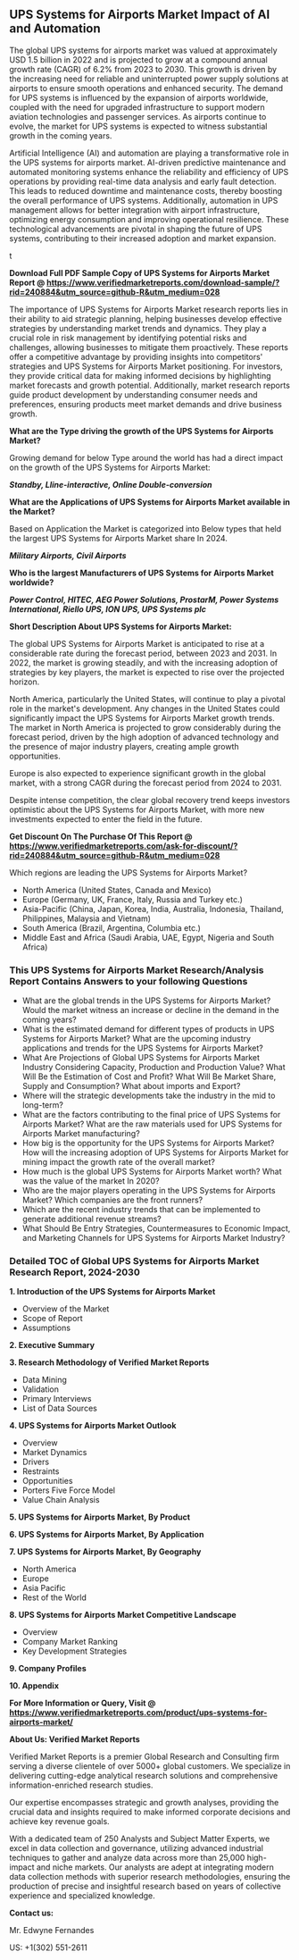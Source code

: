 <h2>UPS Systems for Airports Market Impact of AI and Automation</h2><p>The global UPS systems for airports market was valued at approximately USD 1.5 billion in 2022 and is projected to grow at a compound annual growth rate (CAGR) of 6.2% from 2023 to 2030. This growth is driven by the increasing need for reliable and uninterrupted power supply solutions at airports to ensure smooth operations and enhanced security. The demand for UPS systems is influenced by the expansion of airports worldwide, coupled with the need for upgraded infrastructure to support modern aviation technologies and passenger services. As airports continue to evolve, the market for UPS systems is expected to witness substantial growth in the coming years.</p><p>Artificial Intelligence (AI) and automation are playing a transformative role in the UPS systems for airports market. AI-driven predictive maintenance and automated monitoring systems enhance the reliability and efficiency of UPS operations by providing real-time data analysis and early fault detection. This leads to reduced downtime and maintenance costs, thereby boosting the overall performance of UPS systems. Additionally, automation in UPS management allows for better integration with airport infrastructure, optimizing energy consumption and improving operational resilience. These technological advancements are pivotal in shaping the future of UPS systems, contributing to their increased adoption and market expansion.</p>t</p><p id="" class=""><strong>Download Full PDF Sample Copy of UPS Systems for Airports Market Report @ <a href="https://www.verifiedmarketreports.com/download-sample/?rid=240884&utm_source=github-R&utm_medium=028" target="_blank">https://www.verifiedmarketreports.com/download-sample/?rid=240884&utm_source=github-R&utm_medium=028</a></strong></p><p>The importance of&nbsp;UPS Systems for Airports Market research reports lies in their ability to aid strategic planning, helping businesses develop effective strategies by understanding market trends and dynamics. They play a crucial role in risk management by identifying potential risks and challenges, allowing businesses to mitigate them proactively. These reports offer a competitive advantage by providing insights into competitors' strategies and UPS Systems for Airports Market positioning. For investors, they provide critical data for making informed decisions by highlighting market forecasts and growth potential. Additionally, market research reports guide product development by understanding consumer needs and preferences, ensuring products meet market demands and drive business growth.</p><p><strong>What are the&nbsp;Type driving the growth of the UPS Systems for Airports Market?</strong></p><p id="" class="">Growing demand for below Type around the world has had a direct impact on the growth of the UPS Systems for Airports Market:</p><em><strong>Standby, Lline-interactive, Online Double-conversion</strong></em></p><strong>What are the&nbsp;Applications&nbsp;of UPS Systems for Airports Market available in the Market?</strong></p><p id="" class="">Based on Application the Market is categorized into Below types that held the largest UPS Systems for Airports Market share In 2024.</p><em><strong>Military Airports, Civil Airports</strong></em></p><strong>Who is the largest Manufacturers of UPS Systems for Airports Market worldwide?</strong></p><p><em><strong>Power Control, HITEC, AEG Power Solutions, ProstarM, Power Systems International, Riello UPS, ION UPS, UPS Systems plc</strong></em></p><p id="" class=""><strong>Short Description About UPS Systems for Airports Market:</strong></p><p>The global UPS Systems for Airports Market is anticipated to rise at a considerable rate during the forecast period, between 2023 and 2031. In 2022, the market is growing steadily, and with the increasing adoption of strategies by key players, the market is expected to rise over the projected horizon.</p><p>North America, particularly the United States, will continue to play a pivotal role in the market's development. Any changes in the United States could significantly impact the UPS Systems for Airports Market growth trends. The market in North America is projected to grow considerably during the forecast period, driven by the high adoption of advanced technology and the presence of major industry players, creating ample growth opportunities.</p><p>Europe is also expected to experience significant growth in the global market, with a strong CAGR during the forecast period from 2024 to 2031.</p><p>Despite intense competition, the clear global recovery trend keeps investors optimistic about the UPS Systems for Airports Market, with more new investments expected to enter the field in the future.</p><p id="" class=""><strong>Get Discount On The Purchase Of This Report @ <a href="https://www.verifiedmarketreports.com/ask-for-discount/?rid=240884&utm_source=github-R&utm_medium=028" target="_blank">https://www.verifiedmarketreports.com/ask-for-discount/?rid=240884&utm_source=github-R&utm_medium=028</a></strong></p>Which regions are leading the UPS Systems for Airports Market?</p><ul><li>North America (United States, Canada and Mexico)</li><li>Europe (Germany, UK, France, Italy, Russia and Turkey etc.)</li><li>Asia-Pacific (China, Japan, Korea, India, Australia, Indonesia, Thailand, Philippines, Malaysia and Vietnam)</li><li>South America (Brazil, Argentina, Columbia etc.)</li><li>Middle East and Africa (Saudi Arabia, UAE, Egypt, Nigeria and South Africa)</li></ul><h3 id="" class="">This UPS Systems for Airports Market Research/Analysis Report Contains Answers to your following Questions</h3><ul><li>What are the global trends in the UPS Systems for Airports Market? Would the market witness an increase or decline in the demand in the coming years?</li><li>What is the estimated demand for different types of products in UPS Systems for Airports Market? What are the upcoming industry applications and trends for the UPS Systems for Airports Market?</li><li>What Are Projections of Global UPS Systems for Airports Market Industry Considering Capacity, Production and Production Value? What Will Be the Estimation of Cost and Profit? What Will Be Market Share, Supply and Consumption? What about imports and Export?</li><li>Where will the strategic developments take the industry in the mid to long-term?</li><li>What are the factors contributing to the final price of UPS Systems for Airports Market? What are the raw materials used for UPS Systems for Airports Market manufacturing?</li><li>How big is the opportunity for the UPS Systems for Airports Market? How will the increasing adoption of UPS Systems for Airports Market for mining impact the growth rate of the overall market?</li><li>How much is the global UPS Systems for Airports Market worth? What was the value of the market In 2020?</li><li>Who are the major players operating in the UPS Systems for Airports Market? Which companies are the front runners?</li><li>Which are the recent industry trends that can be implemented to generate additional revenue streams?</li><li>What Should Be Entry Strategies, Countermeasures to Economic Impact, and Marketing Channels for UPS Systems for Airports Market Industry?</li></ul><h3 id="" class="">Detailed TOC of Global UPS Systems for Airports Market Research Report, 2024-2030</h3><p id="" class=""><strong>1. Introduction of the UPS Systems for Airports Market</strong></p><ul><li>Overview of the Market</li><li>Scope of Report</li><li>Assumptions</li></ul><p id="" class=""><strong>2. Executive Summary</strong></p><p id="" class=""><strong>3. Research Methodology of Verified Market Reports</strong></p><ul><li>Data Mining</li><li>Validation</li><li>Primary Interviews</li><li>List of Data Sources</li></ul><p id="" class=""><strong>4. UPS Systems for Airports Market Outlook</strong></p><ul><li>Overview</li><li>Market Dynamics</li><li>Drivers</li><li>Restraints</li><li>Opportunities</li><li>Porters Five Force Model</li><li>Value Chain Analysis</li></ul><p id="" class=""><strong>5. UPS Systems for Airports Market, By Product</strong></p><p id="" class=""><strong>6. UPS Systems for Airports Market, By Application</strong></p><p id="" class=""><strong>7. UPS Systems for Airports Market, By Geography</strong></p><ul><li>North America</li><li>Europe</li><li>Asia Pacific</li><li>Rest of the World</li></ul><p id="" class=""><strong>8. UPS Systems for Airports Market Competitive Landscape</strong></p><ul><li>Overview</li><li>Company Market Ranking</li><li>Key Development Strategies</li></ul><p id="" class=""><strong>9. Company Profiles</strong></p><p id="" class=""><strong>10. Appendix</strong></p><p id="" class=""><strong>For More Information or Query, Visit @ <a href="https://www.verifiedmarketreports.com/product/ups-systems-for-airports-market/" target="_blank">https://www.verifiedmarketreports.com/product/ups-systems-for-airports-market/</a></strong></p><p id="" class=""><strong>About Us: Verified Market Reports</strong></p><p id="" class="">Verified Market Reports is a premier Global Research and Consulting firm serving a diverse clientele of over 5000+ global customers. We specialize in delivering cutting-edge analytical research solutions and comprehensive information-enriched research studies.</p><p id="" class="">Our expertise encompasses strategic and growth analyses, providing the crucial data and insights required to make informed corporate decisions and achieve key revenue goals.</p><p id="" class="">With a dedicated team of 250 Analysts and Subject Matter Experts, we excel in data collection and governance, utilizing advanced industrial techniques to gather and analyze data across more than 25,000 high-impact and niche markets. Our analysts are adept at integrating modern data collection methods with superior research methodologies, ensuring the production of precise and insightful research based on years of collective experience and specialized knowledge.</p><p id="" class=""><strong>Contact us:</strong></p><p id="" class="">Mr. Edwyne Fernandes</p><p id="" class="">US: +1(302) 551-2611</p>